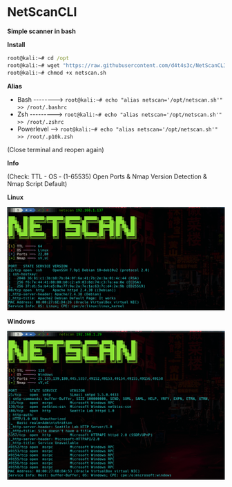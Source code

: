 # NetScanCLI

**Simple scanner in bash**

**Install**
```cmd
root@kali:~# cd /opt
root@kali:~# wget "https://raw.githubusercontent.com/d4t4s3c/NetScanCLI/main/netscan.sh"
root@kali:~# chmod +x netscan.sh
```
**Alias**

- Bash --------> `root@kali:~# echo "alias netscan='/opt/netscan.sh'" >> /root/.bashrc`
- Zsh ---------> `root@kali:~# echo "alias netscan='/opt/netscan.sh'" >> /root/.zshrc`
- Powerlevel --> `root@kali:~# echo "alias netscan='/opt/netscan.sh'" >> /root/.p10k.zsh`

(Close terminal and reopen again)

**Info**

(Check: TTL - OS - (1-65535) Open Ports & Nmap Version Detection & Nmap Script Default)

**Linux**

![](/01.png)

**Windows**

![](/02.png)

